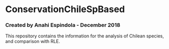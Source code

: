 # ConservationChileSpBased
### Created by Anahi Espindola - December 2018

This repository contains the information for the analysis of Chilean species, and comparison with RLE.
